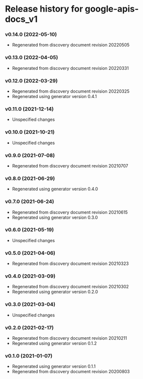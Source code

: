 # Release history for google-apis-docs_v1

### v0.14.0 (2022-05-10)

* Regenerated from discovery document revision 20220505

### v0.13.0 (2022-04-05)

* Regenerated from discovery document revision 20220331

### v0.12.0 (2022-03-29)

* Regenerated from discovery document revision 20220325
* Regenerated using generator version 0.4.1

### v0.11.0 (2021-12-14)

* Unspecified changes

### v0.10.0 (2021-10-21)

* Unspecified changes

### v0.9.0 (2021-07-08)

* Regenerated from discovery document revision 20210707

### v0.8.0 (2021-06-29)

* Regenerated using generator version 0.4.0

### v0.7.0 (2021-06-24)

* Regenerated from discovery document revision 20210615
* Regenerated using generator version 0.3.0

### v0.6.0 (2021-05-19)

* Unspecified changes

### v0.5.0 (2021-04-06)

* Regenerated from discovery document revision 20210323

### v0.4.0 (2021-03-09)

* Regenerated from discovery document revision 20210302
* Regenerated using generator version 0.2.0

### v0.3.0 (2021-03-04)

* Unspecified changes

### v0.2.0 (2021-02-17)

* Regenerated from discovery document revision 20210211
* Regenerated using generator version 0.1.2

### v0.1.0 (2021-01-07)

* Regenerated using generator version 0.1.1
* Regenerated from discovery document revision 20200803

